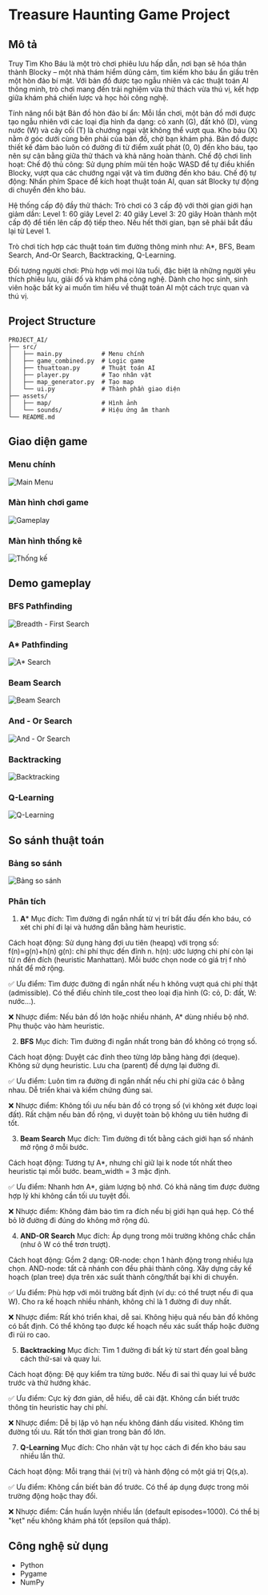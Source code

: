 # Treasure Haunting Game Project

## Mô tả
Truy Tìm Kho Báu là một trò chơi phiêu lưu hấp dẫn, nơi bạn sẽ hóa thân thành Blocky – một nhà thám hiểm dũng cảm, tìm kiếm kho báu ẩn giấu trên một hòn đảo bí mật. Với bản đồ được tạo ngẫu nhiên và các thuật toán AI thông minh, trò chơi mang đến trải nghiệm vừa thử thách vừa thú vị, kết hợp giữa khám phá chiến lược và học hỏi công nghệ.

Tính năng nổi bật
Bản đồ hòn đảo bí ẩn:
Mỗi lần chơi, một bản đồ mới được tạo ngẫu nhiên với các loại địa hình đa dạng: cỏ xanh (G), đất khô (D), vùng nước (W) và cây cối (T) là chướng ngại vật không thể vượt qua.
Kho báu (X) nằm ở góc dưới cùng bên phải của bản đồ, chờ bạn khám phá.
Bản đồ được thiết kế đảm bảo luôn có đường đi từ điểm xuất phát (0, 0) đến kho báu, tạo nên sự cân bằng giữa thử thách và khả năng hoàn thành.
Chế độ chơi linh hoạt:
Chế độ thủ công: Sử dụng phím mũi tên hoặc WASD để tự điều khiển Blocky, vượt qua các chướng ngại vật và tìm đường đến kho báu.
Chế độ tự động: Nhấn phím Space để kích hoạt thuật toán AI, quan sát Blocky tự động di chuyển đến kho báu.

Hệ thống cấp độ đầy thử thách:
Trò chơi có 3 cấp độ với thời gian giới hạn giảm dần:
Level 1: 60 giây
Level 2: 40 giây
Level 3: 20 giây
Hoàn thành một cấp độ để tiến lên cấp độ tiếp theo. Nếu hết thời gian, bạn sẽ phải bắt đầu lại từ Level 1.

Trò chơi tích hợp các thuật toán tìm đường thông minh như: A*, BFS, Beam Search, And-Or Search, Backtracking, Q-Learning.

Đối tượng người chơi:
Phù hợp với mọi lứa tuổi, đặc biệt là những người yêu thích phiêu lưu, giải đố và khám phá công nghệ.
Dành cho học sinh, sinh viên hoặc bất kỳ ai muốn tìm hiểu về thuật toán AI một cách trực quan và thú vị.

## Project Structure
```
PROJECT_AI/
├── src/
│   ├── main.py           # Menu chính
│   ├── game_combined.py  # Logic game
│   ├── thuattoan.py      # Thuật toán AI
│   ├── player.py         # Tạo nhân vật
│   ├── map_generator.py  # Tạo map
│   └── ui.py             # Thành phần giao diện
├── assets/
│   ├── map/              # Hình ảnh
│   └── sounds/           # Hiệu ứng âm thanh
└── README.md
```

## Giao diện game
### Menu chính
![Main Menu](picture/menu.png)

### Màn hình chơi game
![Gameplay](picture/gameplay.png)

### Màn hình thống kê
![Thống kế](picture/thongke.png)

## Demo gameplay
### BFS Pathfinding
![Breadth - First Search](picture/bfs.gif)

### A* Pathfinding
![A* Search](picture/astar.gif)

### Beam Search
![Beam Search](picture/beam.gif)

### And - Or Search
![And - Or Search](picture/andor.gif)

### Backtracking
![Backtracking](picture/backtracking.gif)

### Q-Learning
![Q-Learning](picture/qlearning.gif)


## So sánh thuật toán

### Bảng so sánh
![Bảng so sánh](picture/compare.gif)

### Phân tích
1. **A*** 
Mục đích: Tìm đường đi ngắn nhất từ vị trí bắt đầu đến kho báu, có xét chi phí đi lại và hướng dẫn bằng hàm heuristic.

Cách hoạt động:
Sử dụng hàng đợi ưu tiên (heapq) với trọng số:
f(n)=g(n)+h(n)
g(n): chi phí thực đến đỉnh n.
h(n): ước lượng chi phí còn lại từ n đến đích (heuristic Manhattan).
Mỗi bước chọn node có giá trị f nhỏ nhất để mở rộng.

✅ Ưu điểm:
Tìm được đường đi ngắn nhất nếu h không vượt quá chi phí thật (admissible).
Có thể điều chỉnh tile_cost theo loại địa hình (G: cỏ, D: đất, W: nước...).

❌ Nhược điểm:
Nếu bản đồ lớn hoặc nhiều nhánh, A* dùng nhiều bộ nhớ.
Phụ thuộc vào hàm heuristic.

2. **BFS**
Mục đích: Tìm đường đi ngắn nhất trong bản đồ không có trọng số.

Cách hoạt động:
Duyệt các đỉnh theo từng lớp bằng hàng đợi (deque).
Không sử dụng heuristic.
Lưu cha (parent) để dựng lại đường đi.

✅ Ưu điểm:
Luôn tìm ra đường đi ngắn nhất nếu chi phí giữa các ô bằng nhau.
Dễ triển khai và kiểm chứng đúng sai.

❌ Nhược điểm:
Không tối ưu nếu bản đồ có trọng số (vì không xét được loại đất).
Rất chậm nếu bản đồ rộng, vì duyệt toàn bộ không ưu tiên hướng đi tốt.

3. **Beam Search**
Mục đích: Tìm đường đi tốt bằng cách giới hạn số nhánh mở rộng ở mỗi bước.

Cách hoạt động:
Tương tự A*, nhưng chỉ giữ lại k node tốt nhất theo heuristic tại mỗi bước.
beam_width = 3 mặc định.

✅ Ưu điểm:
Nhanh hơn A*, giảm lượng bộ nhớ.
Có khả năng tìm được đường hợp lý khi không cần tối ưu tuyệt đối.

❌ Nhược điểm:
Không đảm bảo tìm ra đích nếu bị giới hạn quá hẹp.
Có thể bỏ lỡ đường đi đúng do không mở rộng đủ.

4. **AND-OR Search**
Mục đích: Áp dụng trong môi trường không chắc chắn (như ô W có thể trơn trượt).

Cách hoạt động:
Gồm 2 dạng:
OR-node: chọn 1 hành động trong nhiều lựa chọn.
AND-node: tất cả nhánh con đều phải thành công.
Xây dựng cây kế hoạch (plan tree) dựa trên xác suất thành công/thất bại khi di chuyển.

✅ Ưu điểm:
Phù hợp với môi trường bất định (ví dụ: có thể trượt nếu đi qua W).
Cho ra kế hoạch nhiều nhánh, không chỉ là 1 đường đi duy nhất.

❌ Nhược điểm:
Rất khó triển khai, dễ sai.
Không hiệu quả nếu bản đồ không có bất định.
Có thể không tạo được kế hoạch nếu xác suất thấp hoặc đường đi rủi ro cao.

5. **Backtracking**
Mục đích: Tìm 1 đường đi bất kỳ từ start đến goal bằng cách thử-sai và quay lui.

Cách hoạt động:
Đệ quy kiểm tra từng bước.
Nếu đi sai thì quay lui về bước trước và thử hướng khác.

✅ Ưu điểm:
Cực kỳ đơn giản, dễ hiểu, dễ cài đặt.
Không cần biết trước thông tin heuristic hay chi phí.

❌ Nhược điểm:
Dễ bị lặp vô hạn nếu không đánh dấu visited.
Không tìm đường tối ưu.
Rất tốn thời gian trong bản đồ lớn.

7. **Q-Learning**
Mục đích: Cho nhân vật tự học cách đi đến kho báu sau nhiều lần thử.

Cách hoạt động:
Mỗi trạng thái (vị trí) và hành động có một giá trị Q(s,a).


✅ Ưu điểm:
Không cần biết bản đồ trước.
Có thể áp dụng được trong môi trường động hoặc thay đổi.

❌ Nhược điểm:
Cần huấn luyện nhiều lần (default episodes=1000).
Có thể bị "kẹt" nếu không khám phá tốt (epsilon quá thấp).

## Công nghệ sử dụng
- Python
- Pygame
- NumPy
